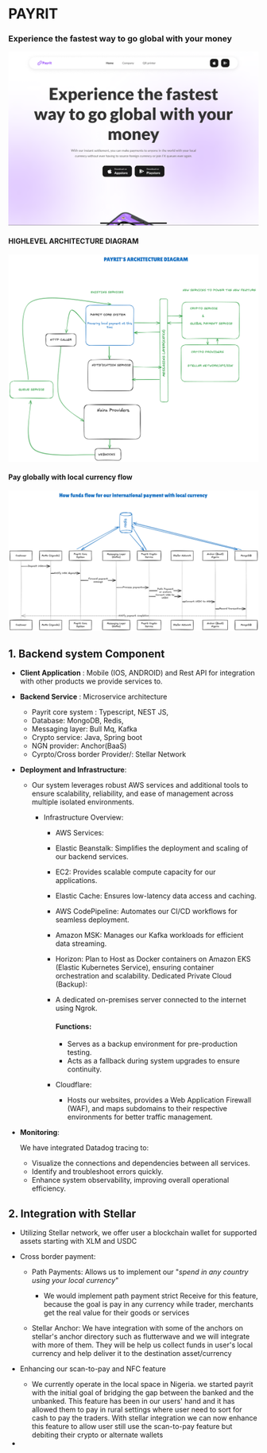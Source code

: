 # PAYRIT
### Experience the fastest way to go global with your money

![Logo](images/IMG_0899.PNG)

#### HIGHLEVEL ARCHITECTURE DIAGRAM
![HLAD](images/HLAD.png)

#### Pay globally with local currency flow
![FLOW](images/FLOW.png)


## 1. Backend system Component 
- **Client Application** : Mobile (IOS, ANDROID) and Rest API for integration with other products we provide services to. 
- **Backend Service** : Microservice architecture 
    - Payrit core system : Typescript,  NEST JS, 
    - Database: MongoDB, Redis, 
    - Messaging layer: Bull Mq, Kafka
    - Crypto service: Java, Spring boot
    - NGN provider: Anchor(BaaS)
    - Cyrpto/Cross border Provider/: Stellar Network

- **Deployment and Infrastructure**: 
  - Our system leverages robust AWS services and additional tools to ensure scalability, reliability, and ease of management across multiple isolated environments.

    - Infrastructure Overview:
       - AWS Services:

        - Elastic Beanstalk: Simplifies the deployment and scaling of our backend services.
        - EC2: Provides scalable compute capacity for our applications.
        - Elastic Cache: Ensures low-latency data access and caching.
        - AWS CodePipeline: Automates our CI/CD workflows for seamless deployment.
        - Amazon MSK: Manages our Kafka workloads for efficient data streaming.
        - Horizon: Plan to Host as Docker containers on Amazon  EKS (Elastic Kubernetes Service), ensuring container orchestration and scalability.
        Dedicated Private Cloud (Backup):

        - A dedicated on-premises server connected to the internet using Ngrok.
            #### Functions: 
            - Serves as a backup environment for pre-production testing.
            - Acts as a fallback during system upgrades to ensure continuity.
        - Cloudflare:

           - Hosts our websites, provides a Web Application Firewall (WAF), and maps subdomains to their respective environments for better traffic management.

- **Monitoring**: 

    We have integrated Datadog tracing to:
    - Visualize the connections and dependencies between all services.
    - Identify and troubleshoot errors quickly.
    - Enhance system observability, improving overall operational efficiency.


## 2. Integration with Stellar
- Utilizing Stellar network, we offer user a blockchain wallet for supported assets starting with XLM and USDC
- Cross border payment:
    - Path Payments: Allows us to implement our "*spend in any country using your local currency*"
        - We would implement path payment strict Receive for this feature, because the goal is pay in any currency while trader, merchants get the real value for their goods or services

    - Stellar Anchor: We have integration with some of the anchors on stellar's anchor directory such as flutterwave and we will integrate with more of them.
    They will be help us collect funds in user's local currency and help deliver it to the destination asset/currency

- Enhancing our scan-to-pay and NFC feature
    - We currently operate in the local space in Nigeria. we started payrit with the initial goal of bridging the gap between the banked and the unbanked. This feature has been in our users' hand and it has allowed them to pay in rural settings where user need to sort for cash to pay the traders. With stellar integration we can now enhance this feature to allow user still use the scan-to-pay feature but debiting their crypto or alternate wallets

- 
